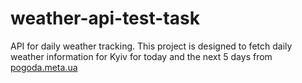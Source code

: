 # weather-api-test-task
 API for daily weather tracking. This project is designed to fetch daily weather information for Kyiv for today and the next 5 days from [pogoda.meta.ua](https://pogoda.meta.ua/)

